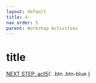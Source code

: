```yaml
---
layout: default
title: 4-
nav_order: 5
parent: Workshop Activities
---
```


# title

[NEXT STEP: act5](act-5.html){: .btn .btn-blue }

